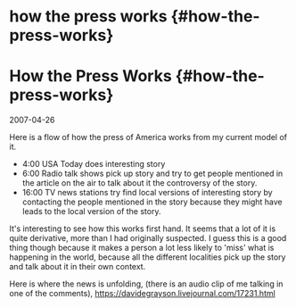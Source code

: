 # how the press works {#how-the-press-works}
# How the Press Works {#how-the-press-works}

2007-04-26

Here is a flow of how the press of America works from my current model of it.

* 4:00 USA Today does interesting story
* 6:00 Radio talk shows pick up story and try to get people mentioned in the article on the air to talk about it the controversy of the story.
* 16:00 TV news stations try find local versions of interesting story by contacting the people mentioned in the story because they might have leads to the local version of the story.

It's interesting to see how this works first hand. It seems that a lot of it is quite derivative, more than I had originally suspected. I guess this is a good thing though because it makes a person a lot less likely to 'miss' what is happening in the world, because all the different localities pick up the story and talk about it in their own context.

Here is where the news is unfolding, (there is an audio clip of me talking in one of the comments), <a href="https://davidegrayson.livejournal.com/17231.html">https://davidegrayson.livejournal.com/17231.html</a>
